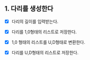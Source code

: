 ## 1. 다리를 생성한다
- [x] 다리의 길이를 입력받는다.
- [x] 다리를 1,0형태의 리스트로 저장한다.
- [x] 1,0 형태의 리스트를 U,D형태로 변환한다.
- [x] 다리를 U,D형태의 리스트로 저장한다.


